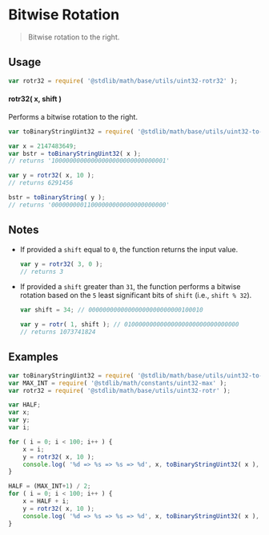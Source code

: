 # Bitwise Rotation

> Bitwise rotation to the right.


<section class="usage">

## Usage

``` javascript
var rotr32 = require( '@stdlib/math/base/utils/uint32-rotr32' );
```

#### rotr32( x, shift )

Performs a bitwise rotation to the right.

``` javascript
var toBinaryStringUint32 = require( '@stdlib/math/base/utils/uint32-to-binary-string' );

var x = 2147483649;
var bstr = toBinaryStringUint32( x );
// returns '10000000000000000000000000000001'

var y = rotr32( x, 10 );
// returns 6291456

bstr = toBinaryString( y );
// returns '00000000011000000000000000000000'
```

</section>

<!-- /.usage -->


<section class="notes">

## Notes

* If provided a `shift` equal to `0`, the function returns the input value.

  ``` javascript
  var y = rotr32( 3, 0 );
  // returns 3
  ```

* If provided a `shift` greater than `31`, the function performs a bitwise rotation based on the `5` least significant bits of `shift` (i.e., `shift % 32`).

  ``` javascript
  var shift = 34; // 00000000000000000000000000100010

  var y = rotr( 1, shift ); // 01000000000000000000000000000000
  // returns 1073741824
  ```

</section>

<!-- /.notes -->


<section class="examples">

## Examples

``` javascript
var toBinaryStringUint32 = require( '@stdlib/math/base/utils/uint32-to-binary-string' );
var MAX_INT = require( '@stdlib/math/constants/uint32-max' );
var rotr32 = require( '@stdlib/math/base/utils/uint32-rotr' );

var HALF;
var x;
var y;
var i;

for ( i = 0; i < 100; i++ ) {
    x = i;
    y = rotr32( x, 10 );
    console.log( '%d => %s => %s => %d', x, toBinaryStringUint32( x ), toBinaryStringUint32( y ), y );
}

HALF = (MAX_INT+1) / 2;
for ( i = 0; i < 100; i++ ) {
    x = HALF + i;
    y = rotr32( x, 10 );
    console.log( '%d => %s => %s => %d', x, toBinaryStringUint32( x ), toBinaryStringUint32( y ), y );
}
```

</section>

<!-- /.examples -->


<section class="links">

</section>

<!-- /.links -->
